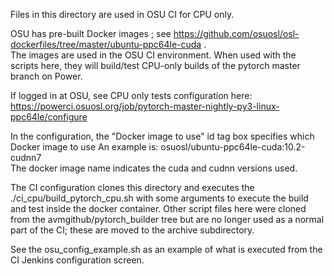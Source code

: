 
Files in this directory are used in OSU CI for CPU only.

OSU has pre-built Docker images ; see https://github.com/osuosl/osl-dockerfiles/tree/master/ubuntu-ppc64le-cuda .<br>
The images are used in the OSU CI environment. When used with the scripts here, they will build/test CPU-only builds
of the pytorch master branch on Power.

If logged in at OSU, see CPU only tests configuration here:  <br>
https://powerci.osuosl.org/job/pytorch-master-nightly-py3-linux-ppc64le/configure <br>

In the configuration, the "Docker image to use" id tag box specifies which Docker image to use
An example is: osuosl/ubuntu-ppc64le-cuda:10.2-cudnn7 <br>
The docker image name indicates the cuda and cudnn versions used.

The CI configuration clones this directory and executes the ./ci_cpu/build_pytorch_cpu.sh with some arguments
to execute the build and test inside the docker container. Other script files here were cloned from the
avmgithub/pytorch_builder tree but are no longer used as a normal part of the CI; these are moved to
the archive subdirectory.

See the osu_config_example.sh as an example of what is executed from the CI Jenkins
configuration screen.
